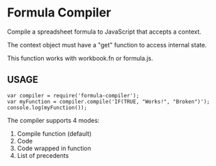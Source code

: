 # Formula Compiler

Compile a spreadsheet formula to JavaScript that accepts a context.

The context object must have a "get" function to access internal state.

This function works with workbook.fn or formula.js.

## USAGE

    var compiler = require('formula-compiler');
    var myFunction = compiler.compile('IF(TRUE, "Works!", "Broken")');
    console.log(myFunction());

The compiler supports 4 modes:

1.  Compile function (default)
2.  Code
3.  Code wrapped in function
4.  List of precedents
